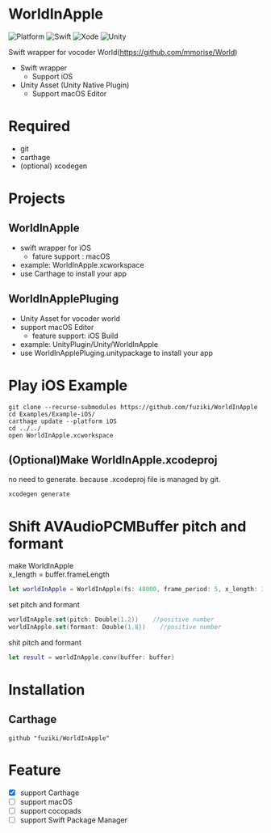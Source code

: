 # WorldInApple
![Platform](https://img.shields.io/badge/platform-%20iOS%20-lightgrey.svg)
![Swift](https://img.shields.io/badge/swift-green.svg)
![Xode](https://img.shields.io/badge/xcode-xcode11-green.svg)
![Unity](https://img.shields.io/badge/unity-2018.3-lightblue.svg)

Swift wrapper for vocoder World(https://github.com/mmorise/World)  

* Swift wrapper
  * Support iOS
* Unity Asset (Unity Native Plugin)
  * Support macOS Editor
  
# Required

* git
* carthage
* (optional) xcodegen

# Projects
## WorldInApple

* swift wrapper for iOS
  * fature support : macOS
* example: WorldInApple.xcworkspace
* use Carthage to install your app

## WorldInApplePluging

* Unity Asset for vocoder world
* support macOS Editor
  * feature support: iOS Build
* example: UnityPlugin/Unity/WorldInApple
* use WorldInApplePluging.unitypackage to install your app
# Play iOS Example

```
git clone --recurse-submodules https://github.com/fuziki/WorldInApple
cd Examples/Example-iOS/
carthage update --platform iOS
cd ../../
open WorldInApple.xcworkspace
```

## (Optional)Make WorldInApple.xcodeproj

no need to generate. because .xcodeproj file is managed by git.

```
xcodegen generate
```

# Shift AVAudioPCMBuffer pitch and formant

make WorldInApple  
x_length = buffer.frameLength  

```swift
let worldInApple = WorldInApple(fs: 48000, frame_period: 5, x_length: 38400)
```

set pitch and formant  

```swift
worldInApple.set(pitch: Double(1.2))    //positive number
worldInApple.set(formant: Double(1.8))    //positive number
```

shit pitch and formant

```swift
let result = worldInApple.conv(buffer: buffer)
```

# Installation
## Carthage
```
github "fuziki/WorldInApple"
```

# Feature

- [x] support Carthage
- [ ] support macOS
- [ ] support cocopads
- [ ] support Swift Package Manager
